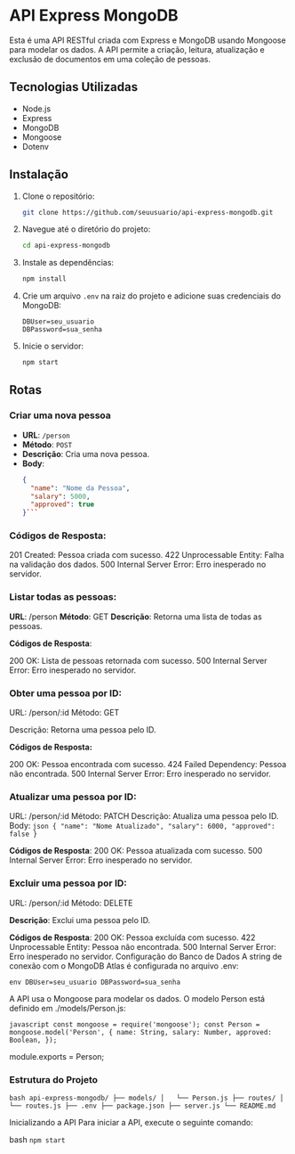 # API Express MongoDB

Esta é uma API RESTful criada com Express e MongoDB usando Mongoose para modelar os dados. A API permite a criação, leitura, atualização e exclusão de documentos em uma coleção de pessoas.

## Tecnologias Utilizadas

- Node.js
- Express
- MongoDB
- Mongoose
- Dotenv

## Instalação

1. Clone o repositório:

    ```bash
    git clone https://github.com/seuusuario/api-express-mongodb.git
    ```

2. Navegue até o diretório do projeto:

    ```bash
    cd api-express-mongodb
    ```

3. Instale as dependências:

    ```bash
    npm install
    ```

4. Crie um arquivo `.env` na raiz do projeto e adicione suas credenciais do MongoDB:

    ```env
    DBUser=seu_usuario
    DBPassword=sua_senha
    ```

5. Inicie o servidor:

    ```bash
    npm start
    ```

## Rotas

### Criar uma nova pessoa

- **URL**: `/person`
- **Método**: `POST`
- **Descrição**: Cria uma nova pessoa.
- **Body**:
  ```json
  {
    "name": "Nome da Pessoa",
    "salary": 5000,
    "approved": true
  }```


### Códigos de Resposta:

201 Created: Pessoa criada com sucesso.
422 Unprocessable Entity: Falha na validação dos dados.
500 Internal Server Error: Erro inesperado no servidor.


### Listar todas as pessoas:
**URL**: /person
**Método**: GET
**Descrição**: Retorna uma lista de todas as pessoas.

**Códigos de Resposta**:

200 OK: Lista de pessoas retornada com sucesso.
500 Internal Server Error: Erro inesperado no servidor.


### Obter uma pessoa por ID:
URL: /person/:id
Método: GET

Descrição: Retorna uma pessoa pelo ID.

**Códigos de Resposta:**

200 OK: Pessoa encontrada com sucesso.
424 Failed Dependency: Pessoa não encontrada.
500 Internal Server Error: Erro inesperado no servidor.

### Atualizar uma pessoa por ID:
URL: /person/:id
Método: PATCH
Descrição: Atualiza uma pessoa pelo ID.
Body:
``json
{
  "name": "Nome Atualizado",
  "salary": 6000,
  "approved": false
}``

**Códigos de Resposta**:
200 OK: Pessoa atualizada com sucesso.
500 Internal Server Error: Erro inesperado no servidor.


### Excluir uma pessoa por ID:

URL: /person/:id
Método: DELETE

**Descrição**: Exclui uma pessoa pelo ID.

**Códigos de Resposta**:
200 OK: Pessoa excluída com sucesso.
422 Unprocessable Entity: Pessoa não encontrada.
500 Internal Server Error: Erro inesperado no servidor.
Configuração do Banco de Dados
A string de conexão com o MongoDB Atlas é configurada no arquivo .env:

`env
DBUser=seu_usuario
DBPassword=sua_senha`

A API usa o Mongoose para modelar os dados.
O modelo Person está definido em ./models/Person.js:

`javascript
const mongoose = require('mongoose');
const Person = mongoose.model('Person', {
  name: String,
  salary: Number,
  approved: Boolean,
});`

module.exports = Person;
### Estrutura do Projeto

`bash
api-express-mongodb/
├── models/
│   └── Person.js
├── routes/
│   └── routes.js
├── .env
├── package.json
├── server.js
└── README.md `

Inicializando a API
Para iniciar a API, execute o seguinte comando:

bash
`npm start`
